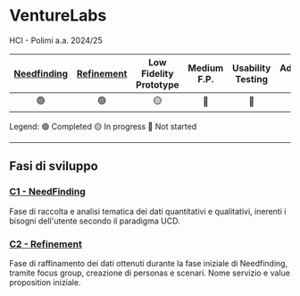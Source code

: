 # VentureLabs
HCI - Polimi a.a. 2024/25

| [Needfinding](/C1/C1%20-%20Needfinding.pdf) | [Refinement](/C2/C2%20-%20Refinement.pdf) | Low Fidelity Prototype | Medium F.P. | Usability Testing | Advanced U.T. |
|:--------------:|:-------------:|:-------------------------:|:--------------:|:--------------------:|:----------------:|
|       🟢       |       🟢      |              🟡           |       🔴       |         🔴           |     🔴           |

Legend: 🟢 Completed 🟡 In progress 🔴 Not started
***

## Fasi di sviluppo

### [C1 - NeedFinding](/C1/C1%20-%20Needfinding.pdf)
Fase di raccolta e analisi tematica dei dati quantitativi e qualitativi, inerenti i bisogni dell'utente secondo il paradigma UCD.

### [C2 - Refinement](/C2/C2%20-%20Refinement.pdf)
Fase di raffinamento dei dati ottenuti durante la fase iniziale di Needfinding, tramite focus group, creazione di personas e scenari. Nome servizio e value proposition iniziale.
